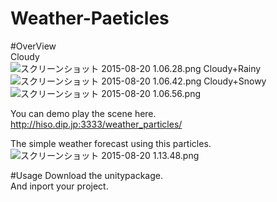 # Weather-Paeticles
  
#OverView  
Cloudy  
![スクリーンショット 2015-08-20 1.06.28.png](https://qiita-image-store.s3.amazonaws.com/0/62043/999e047f-1e47-3dcc-023f-8a4da254be03.png)
Cloudy+Rainy  
![スクリーンショット 2015-08-20 1.06.42.png](https://qiita-image-store.s3.amazonaws.com/0/62043/3866b8de-4546-fe8b-26d6-0986ae1b4940.png)
Cloudy+Snowy  
![スクリーンショット 2015-08-20 1.06.56.png](https://qiita-image-store.s3.amazonaws.com/0/62043/4d609086-0515-54da-5c81-9e9faed7c082.png)

You can demo play the scene here.  
http://hiso.dip.jp:3333/weather_particles/  
  
The simple weather forecast using this particles.  
![スクリーンショット 2015-08-20 1.13.48.png](https://qiita-image-store.s3.amazonaws.com/0/62043/209e6af7-f64c-2a3f-f74c-cc4b4c46d757.png)
  
#Usage
Download the unitypackage.  
And inport your project.  

